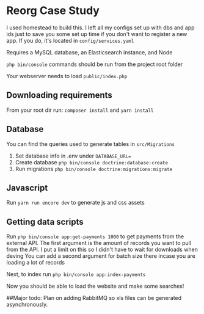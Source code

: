 # Reorg Case Study
I used homestead to build this. I left all my configs set up with dbs and app ids just to save 
you some set up time if you don't want to register a new app. If you do, it's located in `config/services.yaml`

Requires a MySQL database, an Elasticsearch instance, and Node

`php bin/console` commands should be run from the project root folder

Your webserver needs to load `public/index.php`

## Downloading requirements

From your root dir run: `composer install` and `yarn install`

## Database
You can find the queries used to generate tables in `src/Migrations`

1. Set database info in .env under `DATABASE_URL=`
2. Create database `php bin/console doctrine:database:create`
3. Run migrations `php bin/console doctrine:migrations:migrate`

## Javascript
Run `yarn run encore dev` to generate js and css assets

## Getting data scripts
Run `php bin/console app:get-payments 1000` to get payments from the external API. 
The first argument is the amount of records you want to pull from the API. I put a limit on this so I didn't have to wait for downloads when deving
You can add a second argument for batch size there incase you are loading a lot of records

Next, to index run `php bin/console app:index-payments`

Now you should be able to load the website and make some searches!

##Major todo: 
Plan on adding RabbitMQ so xls files can be generated asynchronously. 
